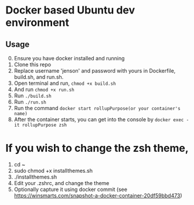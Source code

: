 # Docker based Ubuntu dev environment


## Usage
0. Ensure you have docker installed and running
1. Clone this repo
2. Replace username 'jenson' and password with yours in Dockerfile, build.sh, and run.sh.
3. Open terminal and run, `chmod +x build.sh`
4. And run `chmod +x run.sh`
5. Run `./build.sh`
6. Run `./run.sh` 
7. Run the command `docker start rollupPurpose(or your container's name)`
8. After the container starts, you can get into the console by `docker exec -it rollupPurpose zsh`

# If you wish to change the zsh theme, 

1. cd ~
2. sudo chmod +x installthemes.sh
3. ./installthemes.sh
4. Edit your .zshrc, and change the theme
5. Optionally capture it using docker commit (see https://winsmarts.com/snapshot-a-docker-container-20df59bbd473)

